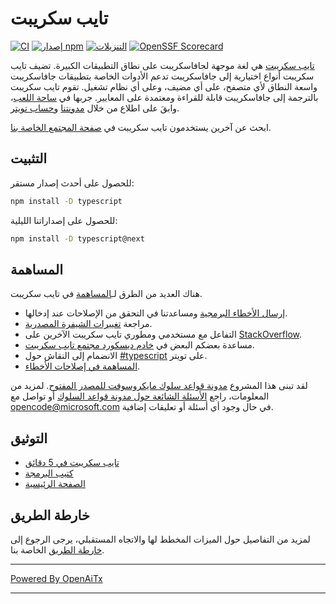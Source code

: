 # تايب سكريبت

[![CI](https://github.com/microsoft/TypeScript/actions/workflows/ci.yml/badge.svg)](https://github.com/microsoft/TypeScript/actions/workflows/ci.yml)
[![إصدار npm](https://badge.fury.io/js/typescript.svg)](https://www.npmjs.com/package/typescript)
[![التنزيلات](https://img.shields.io/npm/dm/typescript.svg)](https://www.npmjs.com/package/typescript)
[![OpenSSF Scorecard](https://api.securityscorecards.dev/projects/github.com/microsoft/TypeScript/badge)](https://securityscorecards.dev/viewer/?uri=github.com/microsoft/TypeScript)

[تايب سكريبت](https://www.typescriptlang.org/) هي لغة موجهة لجافاسكريبت على نطاق التطبيقات الكبيرة. تضيف تايب سكريبت أنواع اختيارية إلى جافاسكريبت تدعم الأدوات الخاصة بتطبيقات جافاسكريبت واسعة النطاق لأي متصفح، على أي مضيف، وعلى أي نظام تشغيل. تقوم تايب سكريبت بالترجمة إلى جافاسكريبت قابلة للقراءة ومعتمدة على المعايير. جربها في [ساحة اللعب](https://www.typescriptlang.org/play/)، وابقَ على اطلاع من خلال [مدونتنا](https://blogs.msdn.microsoft.com/typescript) و[حساب تويتر](https://twitter.com/typescript).

ابحث عن آخرين يستخدمون تايب سكريبت في [صفحة المجتمع الخاصة بنا](https://www.typescriptlang.org/community/).

## التثبيت

للحصول على أحدث إصدار مستقر:

```bash
npm install -D typescript
```

للحصول على إصداراتنا الليلية:

```bash
npm install -D typescript@next
```

## المساهمة

هناك العديد من الطرق لـ[المساهمة](https://github.com/microsoft/TypeScript/blob/main/CONTRIBUTING.md) في تايب سكريبت.
* [إرسال الأخطاء البرمجية](https://github.com/microsoft/TypeScript/issues) ومساعدتنا في التحقق من الإصلاحات عند إدخالها.
* مراجعة [تغييرات الشيفرة المصدرية](https://github.com/microsoft/TypeScript/pulls).
* التفاعل مع مستخدمي ومطوري تايب سكريبت الآخرين على [StackOverflow](https://stackoverflow.com/questions/tagged/typescript).
* مساعدة بعضكم البعض في [خادم ديسكورد مجتمع تايب سكريبت](https://discord.gg/typescript).
* الانضمام إلى النقاش حول [#typescript](https://twitter.com/search?q=%23TypeScript) على تويتر.
* [المساهمة في إصلاحات الأخطاء](https://github.com/microsoft/TypeScript/blob/main/CONTRIBUTING.md).

لقد تبنى هذا المشروع [مدونة قواعد سلوك مايكروسوفت للمصدر المفتوح](https://opensource.microsoft.com/codeofconduct/). لمزيد من المعلومات، راجع
[الأسئلة الشائعة حول مدونة قواعد السلوك](https://opensource.microsoft.com/codeofconduct/faq/) أو تواصل مع [opencode@microsoft.com](mailto:opencode@microsoft.com)
في حال وجود أي أسئلة أو تعليقات إضافية.

## التوثيق

*  [تايب سكريبت في 5 دقائق](https://www.typescriptlang.org/docs/handbook/typescript-in-5-minutes.html)
*  [كتيب البرمجة](https://www.typescriptlang.org/docs/handbook/intro.html)
*  [الصفحة الرئيسية](https://www.typescriptlang.org/)

## خارطة الطريق

لمزيد من التفاصيل حول الميزات المخطط لها والاتجاه المستقبلي، يرجى الرجوع إلى [خارطة الطريق](https://github.com/microsoft/TypeScript/wiki/Roadmap) الخاصة بنا.

---

[Powered By OpenAiTx](https://github.com/OpenAiTx/OpenAiTx)

---